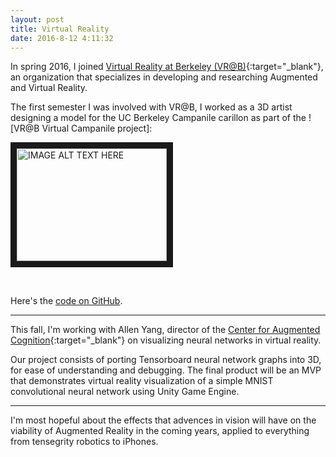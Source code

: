 ```yaml
---
layout: post
title: Virtual Reality
date: 2016-8-12 4:11:32
---
```


In spring 2016, I joined [Virtual Reality at Berkeley (VR@B)](https://vr.berkeley.edu/){:target="_blank"}, an organization that specializes in developing and researching Augmented and Virtual Reality.


The first semester I was involved with VR@B, I worked as a 3D artist designing a model for the UC Berkeley Campanile carillon as part of the ![VR@B Virtual Campanile project]: 
  
<a href="http://www.youtube.com/watch?feature=player_embedded&v=1IZeTiKoyLw&vq=hd720
" target="_blank"><img src="http://img.youtube.com/vi/1IZeTiKoyLw&vq=hd720/0.jpg" 
alt="IMAGE ALT TEXT HERE" width="240" height="180" border="10" /></a>

<br>

Here's the [code on GitHub](https://github.com/rileyedmunds/campanile).

---

This fall, I'm working with Allen Yang, director of the [Center for Augmented Cognition](http://augcog.berkeley.edu/){:target="_blank"} on visualizing neural networks in virtual reality.

Our project consists of porting Tensorboard neural network graphs into 3D, for ease of understanding and debugging. The final product will be an MVP that demonstrates virtual reality visualization of a simple MNIST convolutional neural network using Unity Game Engine.

---

I'm most hopeful about the effects that advences in vision will have on the viability of Augmented Reality in the coming years, applied to everything from tensegrity robotics to iPhones.



